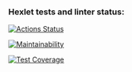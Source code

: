 ### Hexlet tests and linter status:
[![Actions Status](https://github.com/dp9v/java-project-72/workflows/hexlet-check/badge.svg)](https://github.com/dp9v/java-project-72/actions)

[![Maintainability](https://api.codeclimate.com/v1/badges/28033267af468e277c37/maintainability)](https://codeclimate.com/github/dp9v/java-project-72/maintainability)

[![Test Coverage](https://api.codeclimate.com/v1/badges/28033267af468e277c37/test_coverage)](https://codeclimate.com/github/dp9v/java-project-72/test_coverage)
